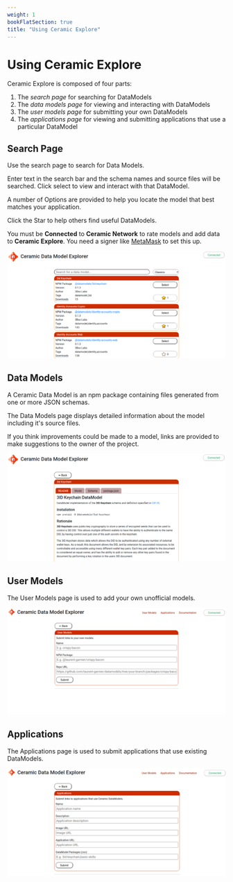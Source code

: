 ```yaml
---
weight: 1
bookFlatSection: true
title: "Using Ceramic Explore"
---
```

# Using Ceramic Explore 

Ceramic Explore is composed of four parts:

1. The *search page* for searching for DataModels
2. The *data models page* for viewing and interacting with DataModels
3. The *user models page* for submitting your own DataModels
4. The *applications page* for viewing and submitting applications that use a particular DataModel

## Search Page

Use the search page to search for Data Models.

Enter text in the search bar and the schema names and source files will be searched. Click select to view and interact with that DataModel.

A number of Options are provided to help you locate the model that best matches your application.

Click the Star to help others find useful DataModels.

You must be **Connected** to **Ceramic Network** to rate models and add data to **Ceramic Explore**. You need a signer like [MetaMask](https://metamask.io/) to set this up.

![Search page](1-search-page-3.png)

## Data Models

A Ceramic Data Model is an npm package containing files generated from one or more JSON schemas.

The Data Models page displays detailed information about the model including it's source files.

If you think improvements could be made to a model, links are provided to make suggestions to the owner of the project.

![Data Models](2-data-models-3.png)
## User Models

The User Models page is used to add your own unofficial models.

![User Models](3-user-models.png)

## Applications

The Applications page is used to submit applications that use existing DataModels.

![Applications](4-applications.png)
